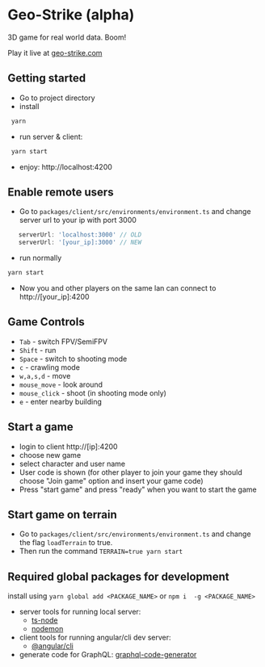 # Geo-Strike (alpha)

 3D game for real world data. Boom!
 
 Play it live at [geo-strike.com](http://geo-strike.com/)
 
 ## Getting started
 * Go to project directory
 * install
 ```bash
  yarn
 ```
 * run server & client:
 ```bash
  yarn start
 ```
 * enjoy: http://localhost:4200
 
 ## Enable remote users
 * Go to `packages/client/src/environments/environment.ts` and change server url to your ip with port 3000
 ```typescript
    serverUrl: 'localhost:3000' // OLD
    serverUrl: '[your_ip]:3000' // NEW
 ```
 * run normally
 ```bash
 yarn start
 ```

 * Now you and other players on the same lan can connect to http://[your_ip]:4200
 
 ## Game Controls
 * `Tab` - switch FPV/SemiFPV
 * `Shift` - run
 * `Space` - switch to shooting mode
 * `c` - crawling mode
 * `w,a,s,d` - move
 * `mouse_move` - look around
 * `mouse_click` - shoot (in shooting mode only)
 * `e` - enter nearby building
 
## Start a game
 * login to client http://[ip]:4200
 * choose new game
 * select character and user name
 * User code is shown (for other player to join your game they should choose "Join game" option and insert your game code)
 * Press "start game" and press "ready" when you want to start the game

## Start game on terrain
- Go to `packages/client/src/environments/environment.ts` and change the flag `loadTerrain` to true.
- Then run the command `TERRAIN=true yarn start`

## Required global packages for development
 install using `yarn global add <PACKAGE_NAME>` or `npm i  -g <PACKAGE_NAME>` 
 - server tools for running  local server:
    - [ts-node](https://github.com/TypeStrong/ts-node)
    - [nodemon](https://github.com/remy/nodemon)
 - client tools for running  angular/cli dev server:
    - [@angular/cli](https://github.com/angular/angular-cli)
 - generate code for GraphQL: [graphql-code-generator](https://github.com/dotansimha/graphql-code-generator) 
